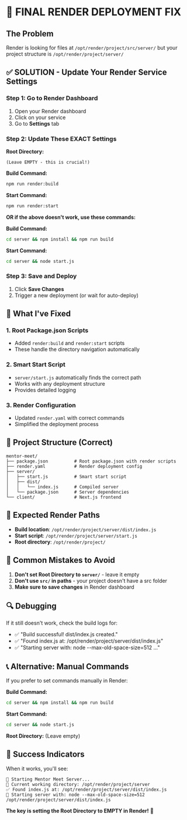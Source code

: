 # 🚀 FINAL RENDER DEPLOYMENT FIX

## The Problem

Render is looking for files at `/opt/render/project/src/server/` but your project structure is `/opt/render/project/server/`

## ✅ SOLUTION - Update Your Render Service Settings

### Step 1: Go to Render Dashboard

1. Open your Render dashboard
2. Click on your service
3. Go to **Settings** tab

### Step 2: Update These EXACT Settings

**Root Directory:**

```
(Leave EMPTY - this is crucial!)
```

**Build Command:**

```bash
npm run render:build
```

**Start Command:**

```bash
npm run render:start
```

**OR if the above doesn't work, use these commands:**

**Build Command:**

```bash
cd server && npm install && npm run build
```

**Start Command:**

```bash
cd server && node start.js
```

### Step 3: Save and Deploy

1. Click **Save Changes**
2. Trigger a new deployment (or wait for auto-deploy)

## 🔧 What I've Fixed

### 1. Root Package.json Scripts

- Added `render:build` and `render:start` scripts
- These handle the directory navigation automatically

### 2. Smart Start Script

- `server/start.js` automatically finds the correct path
- Works with any deployment structure
- Provides detailed logging

### 3. Render Configuration

- Updated `render.yaml` with correct commands
- Simplified the deployment process

## 📁 Project Structure (Correct)

```
mentor-meet/
├── package.json          # Root package.json with render scripts
├── render.yaml           # Render deployment config
├── server/
│   ├── start.js          # Smart start script
│   ├── dist/
│   │   └── index.js      # Compiled server
│   └── package.json      # Server dependencies
└── client/               # Next.js frontend
```

## 🎯 Expected Render Paths

- **Build location**: `/opt/render/project/server/dist/index.js`
- **Start script**: `/opt/render/project/server/start.js`
- **Root directory**: `/opt/render/project/`

## 🚨 Common Mistakes to Avoid

1. **Don't set Root Directory to `server/`** - leave it empty
2. **Don't use `src/` in paths** - your project doesn't have a src folder
3. **Make sure to save changes** in Render dashboard

## 🔍 Debugging

If it still doesn't work, check the build logs for:

- ✅ "Build successful! dist/index.js created."
- ✅ "Found index.js at: /opt/render/project/server/dist/index.js"
- ✅ "Starting server with: node --max-old-space-size=512 ..."

## 📞 Alternative: Manual Commands

If you prefer to set commands manually in Render:

**Build Command:**

```bash
cd server && npm install && npm run build
```

**Start Command:**

```bash
cd server && node start.js
```

**Root Directory:** (Leave empty)

## 🎉 Success Indicators

When it works, you'll see:

```
🚀 Starting Mentor Meet Server...
📁 Current working directory: /opt/render/project/server
✅ Found index.js at: /opt/render/project/server/dist/index.js
🎯 Starting server with: node --max-old-space-size=512 /opt/render/project/server/dist/index.js
```

**The key is setting the Root Directory to EMPTY in Render!** 🎯
